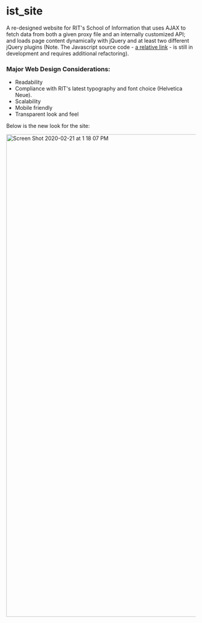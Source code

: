 # ist_site

A re-designed website for RIT's School of Information that uses AJAX to fetch data from both a given proxy file and an internally customized API; and loads page content dynamically with jQuery and at least two different jQuery plugins (Note. The Javascript source code - [a relative link](assets/js/script.js) - is still in development and requires additional refactoring).

### Major Web Design Considerations:
* Readability
* Compliance with RIT's latest typography and font choice (Helvetica Neue).
* Scalability
* Mobile friendly 
* Transparent look and feel

Below is the new look for the site:<br>

<img width="1280" alt="Screen Shot 2020-02-21 at 1 18 07 PM" src="https://user-images.githubusercontent.com/13804849/75060350-ac4c2180-54ac-11ea-9135-52cc154b401e.png">
